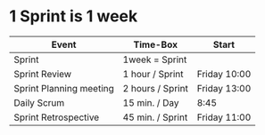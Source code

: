 # 1 Sprint is 1 week

| Event | Time-Box | Start |
----|----|----
| Sprint |  1week = Sprint  | |
| Sprint Review | 1 hour / Sprint| Friday 10:00 <!--- Change here ---> |
| Sprint Planning meeting | 2 hours / Sprint| Friday 13:00 <!--- Change here ---> |
| Daily Scrum | 15 min. / Day | 8:45 <!--- Change here ---> |
| Sprint Retrospective | 45 min. / Sprint| Friday 11:00 <!--- Change here ---> |
